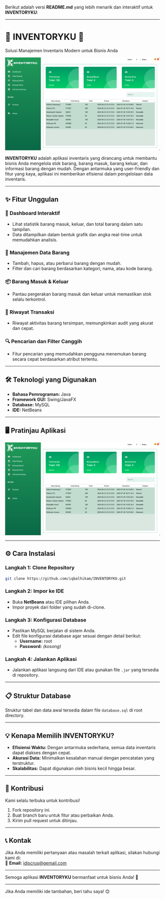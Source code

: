 Berikut adalah versi **README.md** yang lebih menarik dan interaktif untuk **INVENTORYKU**:

---

# 🌟 **INVENTORYKU** 🌟  
Solusi Manajemen Inventaris Modern untuk Bisnis Anda  

![Logo](Screenshot.png)

**INVENTORYKU** adalah aplikasi inventaris yang dirancang untuk membantu bisnis Anda mengelola stok barang, barang masuk, barang keluar, dan informasi barang dengan mudah. Dengan antarmuka yang user-friendly dan fitur yang kaya, aplikasi ini memberikan efisiensi dalam pengelolaan data inventaris.

---

## ✨ **Fitur Unggulan**  
### 🚀 **Dashboard Interaktif**  
- Lihat statistik barang masuk, keluar, dan total barang dalam satu tampilan.  
- Data ditampilkan dalam bentuk grafik dan angka real-time untuk memudahkan analisis.

### 🛒 **Manajemen Data Barang**  
- Tambah, hapus, atau perbarui barang dengan mudah.  
- Filter dan cari barang berdasarkan kategori, nama, atau kode barang.  

### 📦 **Barang Masuk & Keluar**  
- Pantau pergerakan barang masuk dan keluar untuk memastikan stok selalu terkontrol.  

### 📜 **Riwayat Transaksi**  
- Riwayat aktivitas barang tersimpan, memungkinkan audit yang akurat dan cepat.

### 🔍 **Pencarian dan Filter Canggih**  
- Fitur pencarian yang memudahkan pengguna menemukan barang secara cepat berdasarkan atribut tertentu.  

---

## 🛠️ **Teknologi yang Digunakan**  
- **Bahasa Pemrograman:** Java  
- **Framework GUI:** Swing/JavaFX  
- **Database:** MySQL  
- **IDE:** NetBeans  

---

## 🖥️ **Pratinjau Aplikasi**  
![INVENTORYKU](Screenshot.png)  

---

## ⚙️ **Cara Instalasi**  
### Langkah 1: Clone Repository  
```bash  
git clone https://github.com/iqbalhikam/INVENTORYKU.git  
```  

### Langkah 2: Impor ke IDE  
- Buka **NetBeans** atau IDE pilihan Anda.  
- Impor proyek dari folder yang sudah di-clone.  

### Langkah 3: Konfigurasi Database  
- Pastikan MySQL berjalan di sistem Anda.  
- Edit file konfigurasi database agar sesuai dengan detail berikut:  
  - **Username:** root  
  - **Password:** *(kosong)*  

### Langkah 4: Jalankan Aplikasi  
- Jalankan aplikasi langsung dari IDE atau gunakan file `.jar` yang tersedia di repository.  

---

## 📋 **Struktur Database**  
Struktur tabel dan data awal tersedia dalam file `database.sql` di root directory.  

---

## 💡 **Kenapa Memilih INVENTORYKU?**  
- **Efisiensi Waktu:** Dengan antarmuka sederhana, semua data inventaris dapat diakses dengan cepat.  
- **Akurasi Data:** Minimalkan kesalahan manual dengan pencatatan yang terstruktur.  
- **Skalabilitas:** Dapat digunakan oleh bisnis kecil hingga besar.  

---

## 🤝 **Kontribusi**  
Kami selalu terbuka untuk kontribusi!  
1. Fork repository ini.  
2. Buat branch baru untuk fitur atau perbaikan Anda.  
3. Kirim pull request untuk ditinjau.  

---

## 📞 **Kontak**  
Jika Anda memiliki pertanyaan atau masalah terkait aplikasi, silakan hubungi kami di:  
📧 **Email:** idiscrus@gemail.com  

---

Semoga aplikasi **INVENTORYKU** bermanfaat untuk bisnis Anda! 🚀  

--- 

Jika Anda memiliki ide tambahan, beri tahu saya! 😊
